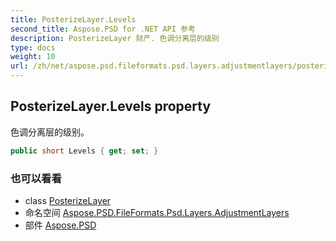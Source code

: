 ```yaml
---
title: PosterizeLayer.Levels
second_title: Aspose.PSD for .NET API 参考
description: PosterizeLayer 财产. 色调分离层的级别
type: docs
weight: 10
url: /zh/net/aspose.psd.fileformats.psd.layers.adjustmentlayers/posterizelayer/levels/
---
```

## PosterizeLayer.Levels property

色调分离层的级别。

```csharp
public short Levels { get; set; }
```

### 也可以看看

* class [PosterizeLayer](../)
* 命名空间 [Aspose.PSD.FileFormats.Psd.Layers.AdjustmentLayers](../../posterizelayer/)
* 部件 [Aspose.PSD](../../../)


